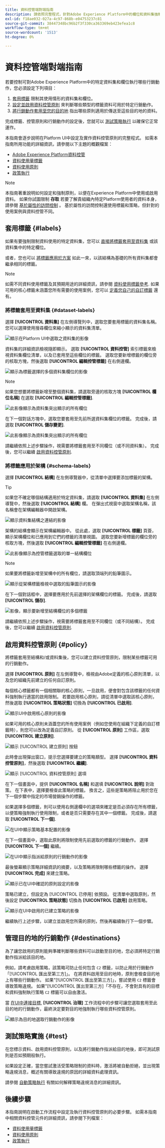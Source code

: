```yaml
---
title: 資料控管端對端指南
description: 請依照完整程式，針對Adobe Experience Platform中的欄位和資料集強制執行資料使用限制。
exl-id: f18ae032-027a-4c97-868b-e04753237c81
source-git-commit: 38447348bc96b2f3f330ca363369eb423efea1c8
workflow-type: tm+mt
source-wordcount: '1513'
ht-degree: 0%

---
```


# 資料控管端對端指南

若要控制可對Adobe Experience Platform中的特定資料集和欄位執行哪些行銷動作，您必須設定下列項目：

1. [套用標籤](#labels) 限制其使用情形的資料集和欄位。
1. [設定並啟用資料控管原則](#policy) 來判斷哪些類型的標籤資料可用於特定行銷動作。
1. [將行銷動作套用至您的目的地](#destinations) 指出哪些原則適用於傳送至這些目的地的資料。

完成標籤、控管原則和行銷動作的設定後，您就可以 [測試策略執行](#test) 以確保它正常運作。

本指南會逐步說明在Platform UI中設定及實作資料控管原則的完整程式。 如需本指南所用功能的詳細資訊，請參閱以下主題的概觀檔案：

* [Adobe Experience Platform資料控管](./home.md)
* [資料使用量標籤](./labels/overview.md)
* [資料使用原則](./policies/overview.md)
* [政策執行](./enforcement/overview.md)

>[!NOTE]
>
>本指南著重說明如何設定和強制原則，以便在Experience Platform中使用或啟用資料。 如果你試圖限制 **存取** 若要了解貴組織內特定Platform使用者的資料本身，請參閱 [基於屬性的訪問控制](../access-control/abac/end-to-end-guide.md) 。 基於屬性的訪問控制還使用標籤和策略，但針對的使用案例與資料控管不同。

## 套用標籤 {#labels}

如果有要強制限制資料使用的特定資料集，您可以 [直接將標籤套用至資料集](#dataset-labels) 或該資料集中的特定欄位。

或者，您也可以 [將標籤應用於方案](#schema-labels) 如此一來，以該結構為基礎的所有資料集都會繼承相同的標籤。

>[!NOTE]
>
>如需不同資料使用標籤及其預期用途的詳細資訊，請參閱 [資料使用標籤參考](./labels/reference.md). 如果可用的核心標籤未涵蓋您所有需要的使用案例，您可以 [定義您自己的自訂標籤](./labels/user-guide.md#manage-custom-labels) 還有。

### 將標籤套用至資料集 {#dataset-labels}

選擇 **[!UICONTROL 資料集]** 在左側導覽列中，選取您要套用標籤的資料集名稱。 您可以選擇使用搜尋欄位來縮小顯示的資料集清單。

![顯示在Platform UI中選取之資料集的影像](./images/e2e/select-dataset.png)

資料集的詳細資訊檢視隨即顯示。 選取 **[!UICONTROL 資料控管]** 索引標籤來檢視資料集欄位清單，以及已套用至這些欄位的標籤。 選取您要新增標籤的欄位旁的核取方塊，然後選取 **[!UICONTROL 編輯控管標籤]** 在右側邊欄。

![顯示為標籤選擇的多個資料集欄位的影像](./images/e2e/dataset-field-label.png)

>[!NOTE]
>
>如果您想要將標籤新增至整個資料集，請選取旁邊的核取方塊 **[!UICONTROL 欄位名稱]** 在選取 **[!UICONTROL 編輯控管標籤]**.
>
>![此影像顯示為資料集突出顯示的所有欄位](./images/e2e/label-whole-dataset.png)

在下一個對話方塊中，選取您要套用至先前所選資料集欄位的標籤。 完成後，請選取 **[!UICONTROL 儲存變更]**.

![此影像顯示為資料集突出顯示的所有欄位](./images/e2e/save-dataset-labels.png)

請繼續依照上述步驟操作，視需要將標籤套用至不同欄位（或不同資料集）。 完成後，您可以繼續 [啟用資料控管原則](#policy).

### 將標籤應用於架構 {#schema-labels}

選擇 **[!UICONTROL 結構]** 在左側導覽器中，從清單中選擇要添加標籤的架構。

>[!TIP]
>
>如果您不確定哪個結構適用於特定資料集，請選取 **[!UICONTROL 資料集]** 在左側導覽中，然後選取 **[!UICONTROL 結構]** 欄。 在彈出式視窗中選取架構名稱，該名稱會在架構編輯器中開啟架構。
>
>![顯示資料集結構之連結的影像](./images/e2e/schema-from-dataset.png)

架構的結構會顯示在架構編輯器中。 從此處，選取 **[!UICONTROL 標籤]** 頁簽，顯示架構欄位和已應用到它們的標籤的清單視圖。 選取您要新增標籤的欄位旁的核取方塊，然後選取 **[!UICONTROL 編輯控管標籤]** 在右側邊欄。

![此影像顯示為控管標籤選取的單一結構欄位](./images/e2e/schema-field-label.png)

>[!NOTE]
>
>如果要將標籤新增至架構中的所有欄位，請選取頂端列的鉛筆圖示。
>
>![顯示從架構標籤檢視中選取的鉛筆圖示的影像](./images/e2e/label-whole-schema.png)

在下一個對話框中，選擇要應用於先前選擇的架構欄位的標籤。 完成後，請選取 **[!UICONTROL 儲存]**.

![影像，顯示要新增至結構欄位的多個標籤](./images/e2e/save-schema-labels.png)

請繼續依照上述步驟操作，視需要將標籤套用至不同欄位（或不同結構）。 完成後，您可以繼續 [啟用資料控管原則](#policy).

## 啟用資料控管原則 {#policy}

將標籤套用至結構和/或資料集後，您可以建立資料控管原則，限制某些標籤可用的行銷動作。

選擇 **[!UICONTROL 原則]** 在左側導覽中，檢視由Adobe定義的核心原則清單，以及您的組織先前建立的任何自訂原則。

每個核心標籤都有一個相關聯的核心原則，一旦啟用，便會對包含該標籤的任何資料強制執行適當的啟用限制。 若要啟用核心原則，請從清單中選取該核心原則，然後選取 **[!UICONTROL 策略狀態]** 切換為 **[!UICONTROL 已啟用]**.

![顯示UI中啟用核心原則的影像](./images/e2e/enable-core-policy.png)

如果可用的核心原則未涵蓋您的所有使用案例（例如您使用在組織下定義的自訂標籤時），則您可以改為定義自訂原則。 從 **[!UICONTROL 原則]** 工作區，選取 **[!UICONTROL 建立原則]**.

![顯示 [!UICONTROL 建立原則] 按鈕](./images/e2e/create-policy.png)

此時會出現彈出窗口，提示您選擇要建立的策略類型。 選擇 **[!UICONTROL 資料控管原則]**，然後選取 **[!UICONTROL 繼續]**.

![顯示 [!UICONTROL 資料控管原則] 選項](./images/e2e/governance-policy.png)

在下一個畫面中，提供 **[!UICONTROL 名稱]** 和選填 **[!UICONTROL 說明]** 對政策。 在下表中，選擇要檢查此策略的標籤。 換言之，這些是策略將阻止用於您在下一個步驟中指定的市場營銷操作的標籤。

如果選擇多個標籤，則可以使用右側邊欄中的選項來確定是否必須存在所有標籤，以便策略強制執行使用限制，或者是否只需要存在其中一個標籤。 完成後，請選取 **[!UICONTROL 下一個]**.

![在UI中顯示策略基本配置的影像](./images/e2e/configure-policy.png)

在下一個畫面中，選取此原則將限制使用先前選取的標籤的行銷動作。 選擇 **[!UICONTROL 下一個]** 繼續。

![在UI中顯示指派給原則的行銷動作的影像](./images/e2e/select-marketing-action.png)

最後螢幕顯示策略詳細資訊的摘要，以及策略將限制哪些標籤的操作。 選擇 **[!UICONTROL 完成]** 來建立策略。

![顯示已在UI中確認的原則設定的影像](./images/e2e/confirm-policy.png)

策略已建立，但設定為 [!UICONTROL 已停用] 依預設。 從清單中選取原則，然後設定 **[!UICONTROL 策略狀態]** 切換為 **[!UICONTROL 已啟用]** 啟用策略。

![顯示在UI中啟用的已建立策略的影像](./images/e2e/enable-created-policy.png)

繼續執行上述步驟，以建立並啟用您所需的原則，然後再繼續執行下一個步驟。

## 管理目的地的行銷動作 {#destinations}

為了讓您啟用的原則能夠準確判斷哪些資料可以啟動至目的地，您必須將特定行銷動作指派給該目的地。

例如，請考慮啟用策略，該策略可防止任何包含 `C2` 標籤，以防止用於行銷動作「[!UICONTROL 匯出至第三方]」。 在將資料啟用至目的地時，原則會檢查目的地上有哪些行銷動作。 如果&quot;[!UICONTROL 匯出至第三方]」，嘗試使用 `C2` 標籤會導致策略違規。 如果&quot;[!UICONTROL 匯出至第三方]「不存在，不會對具有的目標和資料強制執行策略 `C2` 標籤可以自由激活。

當 [在UI中連接目標](../destinations/ui/connect-destination.md), **[!UICONTROL 治理]** 工作流程中的步驟可讓您選取套用至此目的地的行銷動作，最終決定要對目的地強制執行哪些資料控管原則。

![顯示為目的地選取行銷動作的影像](./images/e2e/destination-marketing-actions.png)

## 測試策略實施 {#test}

在您標示資料、啟用資料控管原則，以及將行銷動作指派給目的地後，即可測試原則是否如預期般執行。

如果設定正確，當您嘗試激活受策略限制的資料時，激活將被自動拒絕，並出現策略違規消息，概述有關導致違規的原因的詳細資料處理資訊。

請參閱 [自動策略執行](./enforcement/auto-enforcement.md) 有關如何解釋策略違規消息的詳細資訊。

## 後續步驟

本指南說明在啟動工作流程中設定及執行資料控管原則的必要步驟。 如需本指南中相關資料控管元件的詳細資訊，請參閱下列檔案：

* [資料使用量標籤](./labels/overview.md)
* [資料使用原則](./policies/overview.md)
* [政策執行](./enforcement/overview.md)
